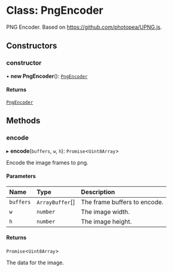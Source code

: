 # Class: PngEncoder

PNG Encoder.
Based on https://github.com/photopea/UPNG.js.

## Constructors

### constructor

• **new PngEncoder**(): [`PngEncoder`](PngEncoder.md)

#### Returns

[`PngEncoder`](PngEncoder.md)

## Methods

### encode

▸ **encode**(`buffers`, `w`, `h`): `Promise`\<`Uint8Array`\>

Encode the image frames to png.

#### Parameters

| Name | Type | Description |
| :------ | :------ | :------ |
| `buffers` | `ArrayBuffer`[] | The frame buffers to encode. |
| `w` | `number` | The image width. |
| `h` | `number` | The image height. |

#### Returns

`Promise`\<`Uint8Array`\>

The data for the image.
